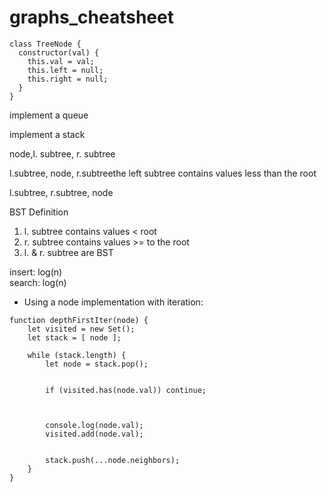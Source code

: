 # graphs_cheatsheet

```
class TreeNode {
  constructor(val) {
    this.val = val;
    this.left = null;
    this.right = null;
  }
}
```

implement a queue

implement a stack

node,l. subtree, r. subtree

l.subtree, node, r.subtreethe left subtree contains values less than the root

l.subtree, r.subtree, node

BST Definition

1. l. subtree contains values < root
2. r. subtree contains values >= to the root
3. l. & r. subtree are BST

insert: log(n)\
search: log(n)

-   Using a node implementation with iteration:

```
function depthFirstIter(node) {
    let visited = new Set();
    let stack = [ node ];

    while (stack.length) {
        let node = stack.pop();


        if (visited.has(node.val)) continue;



        console.log(node.val);
        visited.add(node.val);


        stack.push(...node.neighbors);
    }
}
```
